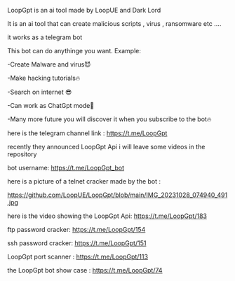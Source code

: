 LoopGpt is an ai tool made by LoopUE and Dark Lord

It is an ai tool that can create malicious scripts , virus , ransomware etc ....

it works as a telegram bot

This bot can do anythinge you want. Example:

-Create Malware and virus😈

-Make hacking tutorials🔥

-Search on internet 😎

-Can work as ChatGpt mode🤖

-Many more future you will discover it when you subscribe to the bot🔥

here is the telegram channel link : https://t.me/LoopGpt

recently they announced LoopGpt Api i will leave some videos in the repository 

bot username: https://t.me/LoopGpt_bot

here is a picture of a telnet cracker made by the bot :

https://github.com/LoopUE/LoopGpt/blob/main/IMG_20231028_074940_491.jpg

here is the video showing the LoopGpt Api:
https://t.me/LoopGpt/183


ftp password cracker:
https://t.me/LoopGpt/154

ssh password cracker:
https://t.me/LoopGpt/151

LoopGpt port scanner :
https://t.me/LoopGpt/113

the LoopGpt bot show case :
https://t.me/LoopGpt/74
